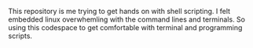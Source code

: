 This repository is me trying to get hands on with shell scripting.
I felt embedded linux overwhemling with the command lines and terminals.
So using this codespace to get comfortable with terminal and programming scripts. 
